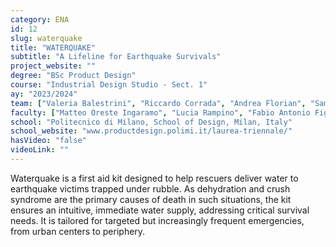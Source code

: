 ```yaml
---
category: ENA
id: 12
slug: waterquake
title: "WATERQUAKE"
subtitle: "A Lifeline for Earthquake Survivals"
project_website: ""
degree: "BSc Product Design"
course: "Industrial Design Studio - Sect. 1"
ay: "2023/2024"
team: ["Valeria Balestrini", "Riccardo Corrada", "Andrea Florian", "Samuele Sapio", "Silvia Spirito"]
faculty: ["Matteo Oreste Ingaramo", "Lucia Rampino", "Fabio Antonio Figoli"]
school: "Politecnico di Milano, School of Design, Milan, Italy"
school_website: "www.productdesign.polimi.it/laurea-triennale/"
hasVideo: "false"
videoLink: ""
---
```


Waterquake is a first aid kit designed to help rescuers deliver water to earthquake victims trapped under rubble. As dehydration and crush syndrome are the primary causes of death in such situations, the kit ensures an intuitive, immediate water supply, addressing critical survival needs. It is tailored for targeted but increasingly frequent emergencies, from urban centers to periphery.
